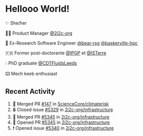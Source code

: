 # Hellooo World!

✨ She/her

👩‍💻 Product Manager [@2i2c-org](https://2i2c.org/)

🐻 Ex-Research Software Engineer [@bear-rsg](https://github.com/bear-rsg) [@baskerville-hpc](https://github.com/baskerville-hpc) 

🇫🇷 Former post-doctorante [@IPGP](https://github.com/IPGP) et [@ISTerre](https://www.isterre.fr/) 

💧 PhD graduate [@CDTFluidsLeeds](https://fluid-dynamics.leeds.ac.uk/) 

⌨️ Mech keeb enthusiast 

## Recent Activity 

<!--START_SECTION:activity-->
1. 🎉 Merged PR [#147](https://github.com/ScienceCore/climaterisk/pull/147) in [ScienceCore/climaterisk](https://github.com/ScienceCore/climaterisk)
2. 🔒 Closed issue [#5329](https://github.com/2i2c-org/infrastructure/issues/5329) in [2i2c-org/infrastructure](https://github.com/2i2c-org/infrastructure)
3. 🎉 Merged PR [#5345](https://github.com/2i2c-org/infrastructure/pull/5345) in [2i2c-org/infrastructure](https://github.com/2i2c-org/infrastructure)
4. 💪 Opened PR [#5345](https://github.com/2i2c-org/infrastructure/pull/5345) in [2i2c-org/infrastructure](https://github.com/2i2c-org/infrastructure)
5. ❗ Opened issue [#5340](https://github.com/2i2c-org/infrastructure/issues/5340) in [2i2c-org/infrastructure](https://github.com/2i2c-org/infrastructure)
<!--END_SECTION:activity-->
